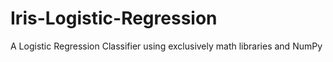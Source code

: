 # Iris-Logistic-Regression
A Logistic Regression Classifier using exclusively math libraries and NumPy
